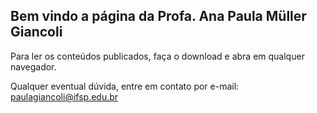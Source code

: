 ## Bem vindo a página da Profa. Ana Paula Müller Giancoli

Para ler os conteúdos publicados, faça o download e abra em qualquer navegador.

Qualquer eventual dúvida, entre em contato por e-mail: paulagiancoli@ifsp.edu.br

